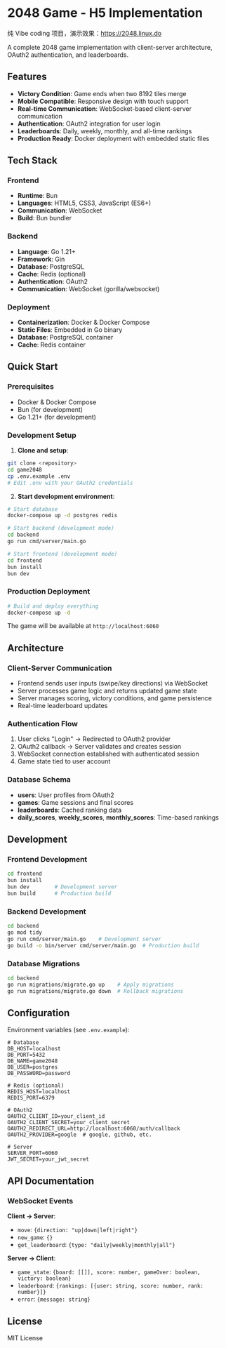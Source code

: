 # 2048 Game - H5 Implementation

纯 Vibe coding 项目，演示效果：https://2048.linux.do

A complete 2048 game implementation with client-server architecture, OAuth2 authentication, and leaderboards.

## Features

- **Victory Condition**: Game ends when two 8192 tiles merge
- **Mobile Compatible**: Responsive design with touch support
- **Real-time Communication**: WebSocket-based client-server communication
- **Authentication**: OAuth2 integration for user login
- **Leaderboards**: Daily, weekly, monthly, and all-time rankings
- **Production Ready**: Docker deployment with embedded static files

## Tech Stack

### Frontend
- **Runtime**: Bun
- **Languages**: HTML5, CSS3, JavaScript (ES6+)
- **Communication**: WebSocket
- **Build**: Bun bundler

### Backend
- **Language**: Go 1.21+
- **Framework**: Gin
- **Database**: PostgreSQL
- **Cache**: Redis (optional)
- **Authentication**: OAuth2
- **Communication**: WebSocket (gorilla/websocket)

### Deployment
- **Containerization**: Docker & Docker Compose
- **Static Files**: Embedded in Go binary
- **Database**: PostgreSQL container
- **Cache**: Redis container

## Quick Start

### Prerequisites
- Docker & Docker Compose
- Bun (for development)
- Go 1.21+ (for development)

### Development Setup

1. **Clone and setup**:
```bash
git clone <repository>
cd game2048
cp .env.example .env
# Edit .env with your OAuth2 credentials
```

2. **Start development environment**:
```bash
# Start database
docker-compose up -d postgres redis

# Start backend (development mode)
cd backend
go run cmd/server/main.go

# Start frontend (development mode)
cd frontend
bun install
bun dev
```

### Production Deployment

```bash
# Build and deploy everything
docker-compose up -d
```

The game will be available at `http://localhost:6060`

## Architecture

### Client-Server Communication
- Frontend sends user inputs (swipe/key directions) via WebSocket
- Server processes game logic and returns updated game state
- Server manages scoring, victory conditions, and game persistence
- Real-time leaderboard updates

### Authentication Flow
1. User clicks "Login" → Redirected to OAuth2 provider
2. OAuth2 callback → Server validates and creates session
3. WebSocket connection established with authenticated session
4. Game state tied to user account

### Database Schema
- **users**: User profiles from OAuth2
- **games**: Game sessions and final scores
- **leaderboards**: Cached ranking data
- **daily_scores**, **weekly_scores**, **monthly_scores**: Time-based rankings

## Development

### Frontend Development
```bash
cd frontend
bun install
bun dev        # Development server
bun build      # Production build
```

### Backend Development
```bash
cd backend
go mod tidy
go run cmd/server/main.go    # Development server
go build -o bin/server cmd/server/main.go  # Production build
```

### Database Migrations
```bash
cd backend
go run migrations/migrate.go up    # Apply migrations
go run migrations/migrate.go down  # Rollback migrations
```

## Configuration

Environment variables (see `.env.example`):

```env
# Database
DB_HOST=localhost
DB_PORT=5432
DB_NAME=game2048
DB_USER=postgres
DB_PASSWORD=password

# Redis (optional)
REDIS_HOST=localhost
REDIS_PORT=6379

# OAuth2
OAUTH2_CLIENT_ID=your_client_id
OAUTH2_CLIENT_SECRET=your_client_secret
OAUTH2_REDIRECT_URL=http://localhost:6060/auth/callback
OAUTH2_PROVIDER=google  # google, github, etc.

# Server
SERVER_PORT=6060
JWT_SECRET=your_jwt_secret
```

## API Documentation

### WebSocket Events

**Client → Server**:
- `move`: `{direction: "up|down|left|right"}`
- `new_game`: `{}`
- `get_leaderboard`: `{type: "daily|weekly|monthly|all"}`

**Server → Client**:
- `game_state`: `{board: [[]], score: number, gameOver: boolean, victory: boolean}`
- `leaderboard`: `{rankings: [{user: string, score: number, rank: number}]}`
- `error`: `{message: string}`

## License

MIT License
